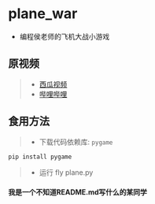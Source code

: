 # plane_war
- 编程侯老师的飞机大战小游戏
## 原视频
> - [西瓜视频](https://www.ixigua.com/7182458774987211297?series_flow=1&logTag=7cff01becaab41e30793)
> - [哔哩哔哩](https://www.bilibili.com/video/BV1s8411J7Li/?spm_id_from=333.788.recommend_more_video.0)
## 食用方法
> - 下载代码依赖库: `pygame`
 ```python
pip install pygame
```
> - 运行 fly plane.py
#### 我是一个不知道README.md写什么的某同学

